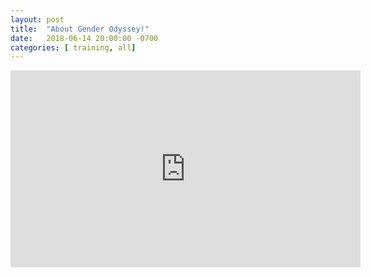 ```yaml
---
layout: post
title:  "About Gender Odyssey!"
date:   2018-06-14 20:00:00 -0700
categories: [ training, all]
---
```

<iframe width="560" height="315" src="https://www.youtube.com/embed/kP2EAMByoag?rel=0" frameborder="0" allow="autoplay; encrypted-media" allowfullscreen></iframe>
